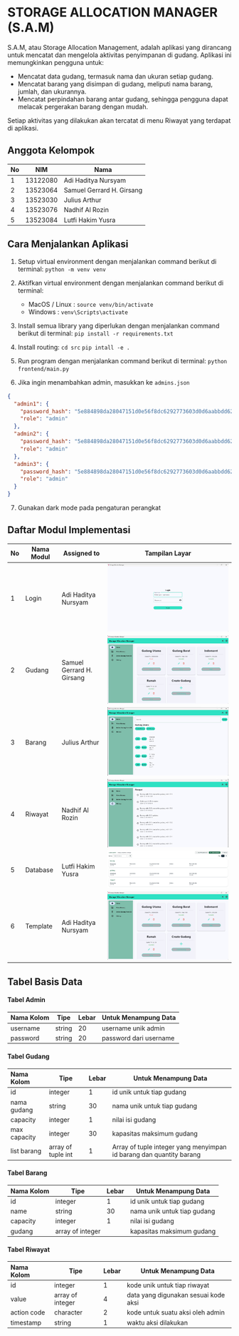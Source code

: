 # STORAGE ALLOCATION MANAGER (S.A.M)

S.A.M, atau Storage Allocation Management, adalah aplikasi yang dirancang untuk mencatat dan mengelola aktivitas penyimpanan di gudang. Aplikasi ini memungkinkan pengguna untuk:

- Mencatat data gudang, termasuk nama dan ukuran setiap gudang.
- Mencatat barang yang disimpan di gudang, meliputi nama barang, jumlah, dan ukurannya.
- Mencatat perpindahan barang antar gudang, sehingga pengguna dapat melacak pergerakan barang dengan mudah.

Setiap aktivitas yang dilakukan akan tercatat di menu Riwayat yang terdapat di aplikasi.

## Anggota Kelompok

| No  | NIM      | Nama                      |
| :-- | -------- | ------------------------- |
| 1   | 13122080 | Adi Haditya Nursyam       |
| 2   | 13523064 | Samuel Gerrard H. Girsang |
| 3   | 13523030 | Julius Arthur             |   
| 4   | 13523076 | Nadhif Al Rozin           |     
| 5   | 13523084 | Lutfi Hakim Yusra         |     

## Cara Menjalankan Aplikasi

1. Setup virtual environment dengan menjalankan command berikut di terminal:
   `python -m venv venv`

2. Aktifkan virtual environment dengan menjalankan command berikut di terminal:

   - MacOS / Linux :
     `source venv/bin/activate`
   - Windows :
     `venv\Scripts\activate`

3. Install semua library yang diperlukan dengan menjalankan command berikut di terminal:
   `pip install -r requirements.txt`

4. Install routing:
   `cd src`
   `pip intall -e .`

5. Run program dengan menjalankan command berikut di terminal:
   `python frontend/main.py`

6. Jika ingin menambahkan admin, masukkan ke `admins.json`

```json
{
  "admin1": {
    "password_hash": "5e884898da28047151d0e56f8dc6292773603d0d6aabbdd62a11ef721d1542d8",
    "role": "admin"
  },
  "admin2": {
    "password_hash": "5e884898da28047151d0e56f8dc6292773603d0d6aabbdd62a11ef721d1542d8",
    "role": "admin"
  },
  "admin3": {
    "password_hash": "5e884898da28047151d0e56f8dc6292773603d0d6aabbdd62a11ef721d1542d8",
    "role": "admin"
  }
}
```
7. Gunakan dark mode pada pengaturan perangkat

## Daftar Modul Implementasi

| No  | Nama Modul | Assigned to               | Tampilan Layar                   |
| :-- | ---------- | ------------------------- | -------------------------------- |
| 1   | Login      | Adi Haditya Nursyam       | ![login](./img/login.jpeg)       |
| 2   | Gudang     | Samuel Gerrard H. Girsang | ![gudang](./img/gudang.jpeg)     |
| 3   | Barang     | Julius Arthur             | ![barang](./img/barang.jpeg)     |
| 4   | Riwayat    | Nadhif Al Rozin           | ![riwayat](./img/riwayat.jpeg)   |
| 5   | Database   | Lutfi Hakim Yusra         | ![database](./img/database.jpeg) |
| 6   | Template   | Adi Haditya Nursyam       | ![flet](./img/gudang.jpeg)       |

## Tabel Basis Data

#### Tabel Admin

| Nama Kolom | Tipe   | Lebar | Untuk Menampung Data   |
| :--------- | ------ | ----- | ---------------------- |
| username   | string | 20    | username unik admin    |
| password   | string | 20    | password dari username |

#### Tabel Gudang

| Nama Kolom   | Tipe               | Lebar | Untuk Menampung Data                                                |
| :----------- | ------------------ | ----- | ------------------------------------------------------------------- |
| id           | integer            | 1     | id unik untuk tiap gudang                                           |
| nama gudang  | string             | 30    | nama unik untuk tiap gudang                                         |
| capacity     | integer            | 1     | nilai isi gudang                                                    |
| max capacity | integer            | 30    | kapasitas maksimum gudang                                           |
| list barang  | array of tuple int | 1     | Array of tuple integer yang menyimpan id barang dan quantity barang |

#### Tabel Barang

| Nama Kolom | Tipe             | Lebar | Untuk Menampung Data        |
| :--------- | ---------------- | ----- | --------------------------- |
| id         | integer          | 1     | id unik untuk tiap gudang   |
| name       | string           | 30    | nama unik untuk tiap gudang |
| capacity   | integer          | 1     | nilai isi gudang            |
| gudang     | array of integer |       | kapasitas maksimum gudang   |

#### Tabel Riwayat

| Nama Kolom  | Tipe             | Lebar | Untuk Menampung Data                 |
| :---------- | ---------------- | ----- | ------------------------------------ |
| id          | integer          | 1     | kode unik untuk tiap riwayat         |
| value       | array of integer | 4     | data yang digunakan sesuai kode aksi |
| action code | character        | 2     | kode untuk suatu aksi oleh admin     |
| timestamp   | string           | 1     | waktu aksi dilakukan                 |
